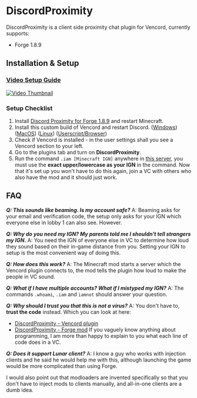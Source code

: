 # DiscordProximity

DiscordProximity is a client side proximity chat plugin for Vencord, currently supports:
- Forge 1.8.9

## Installation & Setup

### [Video Setup Guide](https://youtu.be/Beje49896RU)
[![Video Thumbnail](https://img.youtube.com/vi/Beje49896RU/mqdefault.jpg)](https://youtu.be/Beje49896RU)

### Setup Checklist

1. Install [Discord Proximity for Forge 1.8.9](<https://github.com/Siriusmart/DiscordProximity/releases/latest/download/discordproximity.jar>) and restart Minecraft.
2. Install this custom build of Vencord and restart Discord. ([Windows](<https://github.com/Siriusmart/Equilotl/releases/latest/download/Equilotl.exe>)) ([MacOS](<https://github.com/Siriusmart/Equilotl/releases/latest/download/Equilotl.MacOS.zip>)) ([Linux](<https://github.com/Siriusmart/Equilotl/releases/latest/download/ EquilotlCli-linux >)) ([Userscript/Browser](<https://github.com/Siriusmart/Equicord/releases/latest/download/Vencord.user.js>))
3. Check if Vencord is installed - in the user settings shall you see a Vencord section to your left.
4. Go to the plugins tab and turn on **DiscordProximity**.
5. Run the command `.iam [Minecraft IGN]` anywhere in [this server](https://discord.gg/N8HQ2HsDNH), you must use the __exact upper/lowercase as your IGN__ in the command.
Now that it's set up you won't have to do this again, join a VC with others who also have the mod and it should just work.

## FAQ

***Q: This sounds like beaming. Is my account safe?***
A: Beaming asks for your email and verification code, the setup only asks for your IGN which everyone else in lobby 1 can also see. However.

***Q: Why do you need my IGN? My parents told me I shouldn't tell strangers my IGN.***
A: You need the IGN of everyone else in VC to determine how loud they sound based on their in-game distance from you. Setting your IGN to setup is the most convenient way of doing this.

***Q: How does this work?***
A: The Minecraft mod starts a server which the Vencord plugin connects to, the mod tells the plugin how loud to make the people in VC sound.

***Q: What if I have multiple accounts? What if I mistyped my IGN?***
A: The commands `.whoami`, `.iam` and `iamnot` should answer your question.

***Q: Why should I trust you that this is not a virus?***
A: You don't have to, __trust the code__ instead. Which you can look at here:
-  [DiscordProximity - Vencord plugin](<https://github.com/Siriusmart/Vencord/blob/main/src/plugins/discordProximity/index.tsx>)
- [DiscordProximity - Forge mod](<https://github.com/Siriusmart/DiscordProximity>)
If you vaguely know anything about programming, I am more than happy to explain to you what each line of code does in a VC.

***Q: Does it support Lunar client?***
A: I know a guy who works with injection clients and he said he would help me with this, although launching the game would be more complicated than using Forge.

I would also point out that modloaders are invented specifically so that you don't have to inject mods to clients manually, and all-in-one clients are a dumb idea.
